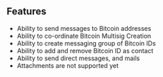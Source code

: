 ## Features
- Ability to send messages to Bitcoin addresses
- Ability to co-ordinate Bitcoin Multisig Creation
- Ability to create messaging group of Bitcoin IDs
- Ability to add and remove Bitcoin ID as contact
- Ability to send direct messages, and mails
- Attachments are not supported yet

